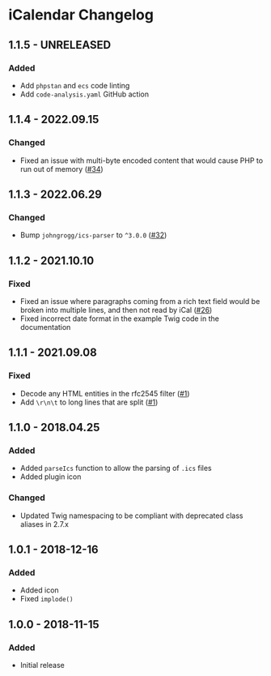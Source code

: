 # iCalendar Changelog

## 1.1.5 - UNRELEASED
### Added
* Add `phpstan` and `ecs` code linting
* Add `code-analysis.yaml` GitHub action

## 1.1.4 - 2022.09.15
### Changed
* Fixed an issue with multi-byte encoded content that would cause PHP to run out of memory ([#34](https://github.com/nystudio107/craft-icalendar/issues/34))

## 1.1.3 - 2022.06.29
### Changed
* Bump `johngrogg/ics-parser` to `^3.0.0` ([#32](https://github.com/nystudio107/craft-icalendar/issues/32))

## 1.1.2 - 2021.10.10
### Fixed
* Fixed an issue where paragraphs coming from a rich text field would be broken into multiple lines, and then not read by iCal ([#26](https://github.com/nystudio107/craft-icalendar/issues/26))
* Fixed incorrect date format in the example Twig code in the documentation

## 1.1.1 - 2021.09.08
### Fixed
* Decode any HTML entities in the rfc2545 filter ([#1](https://github.com/nystudio107/craft-icalendar/issues/1))
* Add `\r\n\t` to long lines that are split ([#1](https://github.com/nystudio107/craft-icalendar/issues/1))

## 1.1.0 - 2018.04.25
### Added
* Added `parseIcs` function to allow the parsing of `.ics` files
* Added plugin icon

### Changed
* Updated Twig namespacing to be compliant with deprecated class aliases in 2.7.x

## 1.0.1 - 2018-12-16
### Added
* Added icon
* Fixed `implode()`

## 1.0.0 - 2018-11-15
### Added
* Initial release
